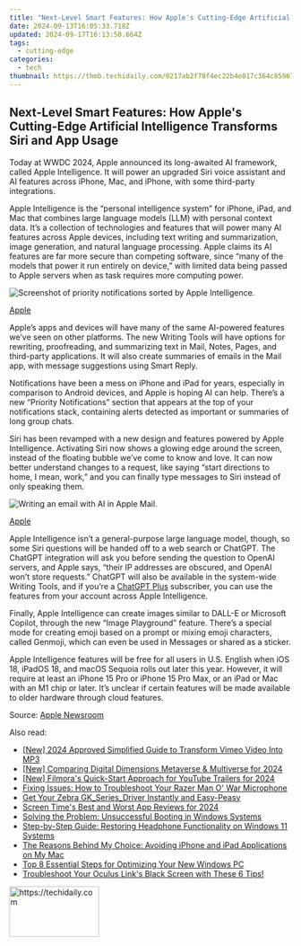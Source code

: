 ```yaml
---
title: "Next-Level Smart Features: How Apple's Cutting-Edge Artificial Intelligence Transforms Siri and App Usage"
date: 2024-09-13T16:05:33.718Z
updated: 2024-09-17T16:13:50.664Z
tags:
  - cutting-edge
categories:
  - tech
thumbnail: https://thmb.techidaily.com/0217ab2f78f4ec22b4e817c364c8596747881cd4ccd50e41e8a2b78b87f09590.jpg
---
```


## Next-Level Smart Features: How Apple's Cutting-Edge Artificial Intelligence Transforms Siri and App Usage

Today at WWDC 2024, Apple announced its long-awaited AI framework, called Apple Intelligence. It will power an upgraded Siri voice assistant and AI features across iPhone, Mac, and iPhone, with some third-party integrations.

 Apple Intelligence is the “personal intelligence system” for iPhone, iPad, and Mac that combines large language models (LLM) with personal context data. It’s a collection of technologies and features that will power many AI features across Apple devices, including text writing and summarization, image generation, and natural language processing. Apple claims its AI features are far more secure than competing software, since “many of the models that power it run entirely on device,” with limited data being passed to Apple servers when as task requires more computing power.

![Screenshot of priority notifications sorted by Apple Intelligence.](https://static1.howtogeekimages.com/wordpress/wp-content/uploads/2024/06/apple-wwdc24-apple-intelligence-priority-notifications-240610.jpg) 

[Apple](https://www.apple.com/newsroom/2024/06/introducing-apple-intelligence-for-iphone-ipad-and-mac/)

 Apple’s apps and devices will have many of the same AI-powered features we’ve seen on other platforms. The new Writing Tools will have options for rewriting, proofreading, and summarizing text in Mail, Notes, Pages, and third-party applications. It will also create summaries of emails in the Mail app, with message suggestions using Smart Reply.

 Notifications have been a mess on iPhone and iPad for years, especially in comparison to Android devices, and Apple is hoping AI can help. There’s a new “Priority Notifications” section that appears at the top of your notifications stack, containing alerts detected as important or summaries of long group chats.

 Siri has been revamped with a new design and features powered by Apple Intelligence. Activating Siri now shows a glowing edge around the screen, instead of the floating bubble we’ve come to know and love. It can now better understand changes to a request, like saying “start directions to home, I mean, work,” and you can finally type messages to Siri instead of only speaking them.

![Writing an email with AI in Apple Mail.](https://static1.howtogeekimages.com/wordpress/wp-content/uploads/2024/06/apple-wwdc24-apple-intelligence-writing-tools-240610.jpg) 

[Apple](https://www.apple.com/newsroom/2024/06/introducing-apple-intelligence-for-iphone-ipad-and-mac/)

 Apple Intelligence isn’t a general-purpose large language model, though, so some Siri questions will be handed off to a web search or ChatGPT. The ChatGPT integration will ask you before sending the question to OpenAI servers, and Apple says, “their IP addresses are obscured, and OpenAI won’t store requests.” ChatGPT will also be available in the system-wide Writing Tools, and if you’re a [ChatGPT Plus](https://android-location.techidaily.com/in-2024-3-effective-methods-to-fake-gps-location-on-android-for-your-vivo-y78t-drfone-by-drfone-virtual/) subscriber, you can use the features from your account across Apple Intelligence.

 Finally, Apple Intelligence can create images similar to DALL-E or Microsoft Copilot, through the new “Image Playground” feature. There’s a special mode for creating emoji based on a prompt or mixing emoji characters, called Genmoji, which can even be used in Messages or shared as a sticker.

 Apple Intelligence features will be free for all users in U.S. English when iOS 18, iPadOS 18, and macOS Sequoia rolls out later this year. However, it will require at least an iPhone 15 Pro or iPhone 15 Pro Max, or an iPad or Mac with an M1 chip or later. It’s unclear if certain features will be made available to older hardware through cloud features.

 Source: [Apple Newsroom](https://www.apple.com/newsroom/2024/06/introducing-apple-intelligence-for-iphone-ipad-and-mac/)

<ins class="adsbygoogle"
     style="display:block"
     data-ad-format="autorelaxed"
     data-ad-client="ca-pub-7571918770474297"
     data-ad-slot="1223367746"></ins>

<ins class="adsbygoogle"
     style="display:block"
     data-ad-client="ca-pub-7571918770474297"
     data-ad-slot="8358498916"
     data-ad-format="auto"
     data-full-width-responsive="true"></ins>

<span class="atpl-alsoreadstyle">Also read:</span>
<div><ul>
<li><a href="https://vimeo-videos.techidaily.com/new-2024-approved-simplified-guide-to-transform-vimeo-video-into-mp3/"><u>[New] 2024 Approved Simplified Guide to Transform Vimeo Video Into MP3</u></a></li>
<li><a href="https://vp-tips.techidaily.com/new-comparing-digital-dimensions-metaverse-and-multiverse-for-2024/"><u>[New] Comparing Digital Dimensions Metaverse & Multiverse for 2024</u></a></li>
<li><a href="https://eaxpv-info.techidaily.com/new-filmoras-quick-start-approach-for-youtube-trailers-for-2024/"><u>[New] Filmora's Quick-Start Approach for YouTube Trailers for 2024</u></a></li>
<li><a href="https://sound-issues.techidaily.com/fixing-issues-how-to-troubleshoot-your-razer-man-o-war-microphone/"><u>Fixing Issues: How to Troubleshoot Your Razer Man O' War Microphone</u></a></li>
<li><a href="https://driver-download.techidaily.com/get-your-zebra-gkseriesdriver-instantly-and-easy-peasy/"><u>Get Your Zebra GK_Series_Driver Instantly and Easy-Peasy</u></a></li>
<li><a href="https://extra-skills.techidaily.com/screen-times-best-and-worst-app-reviews-for-2024/"><u>Screen Time's Best and Worst App Reviews for 2024</u></a></li>
<li><a href="https://some-tips.techidaily.com/solving-the-problem-unsuccessful-booting-in-windows-systems/"><u>Solving the Problem: Unsuccessful Booting in Windows Systems</u></a></li>
<li><a href="https://some-tips.techidaily.com/step-by-step-guide-restoring-headphone-functionality-on-windows-11-systems/"><u>Step-by-Step Guide: Restoring Headphone Functionality on Windows 11 Systems</u></a></li>
<li><a href="https://some-tips.techidaily.com/the-reasons-behind-my-choice-avoiding-iphone-and-ipad-applications-on-my-mac/"><u>The Reasons Behind My Choice: Avoiding iPhone and iPad Applications on My Mac</u></a></li>
<li><a href="https://some-tips.techidaily.com/top-8-essential-steps-for-optimizing-your-new-windows-pc/"><u>Top 8 Essential Steps for Optimizing Your New Windows PC</u></a></li>
<li><a href="https://win-answers.techidaily.com/troubleshoot-your-oculus-links-black-screen-with-these-6-tips/"><u>Troubleshoot Your Oculus Link's Black Screen with These 6 Tips!</u></a></li>
</ul></div>

<!-- affiliate ads begin -->
<a href="https://aligracehair.sjv.io/c/5597632/2135396/19272" target="_top" id="2135396">
  <img src="//a.impactradius-go.com/display-ad/19272-2135396" border="0" alt="https://techidaily.com" width="160" height="90"/>
</a>
<img height="0" width="0" src="https://aligracehair.sjv.io/i/5597632/2135396/19272" style="position:absolute;visibility:hidden;" border="0" />
<!-- affiliate ads end -->

